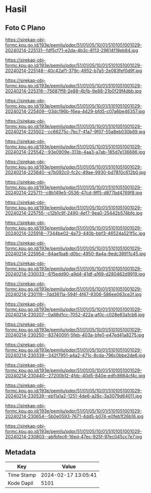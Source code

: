 # Hasil

## Foto C Plano

https://sirekap-obj-formc.kpu.go.id/193e/pemilu/pdpr/51/01/05/10/01/5101051001029-20240214-225131--fdf5cf71-e2da-4b3c-8113-29614f19eb84.jpg

https://sirekap-obj-formc.kpu.go.id/193e/pemilu/pdpr/51/01/05/10/01/5101051001029-20240214-225148--40c42af1-379c-4952-b7a5-2e083fef0d9f.jpg

https://sirekap-obj-formc.kpu.go.id/193e/pemilu/pdpr/51/01/05/10/01/5101051001029-20240214-225316--75687ff8-2e88-4b1b-9e88-21b0f29f4dbb.jpg

https://sirekap-obj-formc.kpu.go.id/193e/pemilu/pdpr/51/01/05/10/01/5101051001029-20240214-225409--03dc196b-f6ea-4429-bfd5-c07a6be46357.jpg

https://sirekap-obj-formc.kpu.go.id/193e/pemilu/pdpr/51/01/05/10/01/5101051001029-20240214-225502--cc66275c-7bc7-41a7-9f07-55a8eb030b69.jpg

https://sirekap-obj-formc.kpu.go.id/193e/pemilu/pdpr/51/01/05/10/01/5101051001029-20240214-225542--93e0909e-313b-4aa3-a7ab-185d7e136686.jpg

https://sirekap-obj-formc.kpu.go.id/193e/pemilu/pdpr/51/01/05/10/01/5101051001029-20240214-225640--e7b092c0-fc2c-49ae-9930-bd7810c612b0.jpg

https://sirekap-obj-formc.kpu.go.id/193e/pemilu/pdpr/51/01/05/10/01/5101051001029-20240214-225711--c8b149e5-0536-47cd-9ff5-d877bd4769f8.jpg

https://sirekap-obj-formc.kpu.go.id/193e/pemilu/pdpr/51/01/05/10/01/5101051001029-20240214-225755--c12b1c9f-2490-4ef7-9ea0-25442b574bfe.jpg

https://sirekap-obj-formc.kpu.go.id/193e/pemilu/pdpr/51/01/05/10/01/5101051001029-20240214-225918--7344be02-4a73-440b-bbf3-46524a521f5c.jpg

https://sirekap-obj-formc.kpu.go.id/193e/pemilu/pdpr/51/01/05/10/01/5101051001029-20240214-225954--84ae1ba8-d0bc-4950-8a4a-9edc39911c45.jpg

https://sirekap-obj-formc.kpu.go.id/193e/pemilu/pdpr/51/01/05/10/01/5101051001029-20240214-230033--615edd90-a9d4-41df-a169-d280462d9919.jpg

https://sirekap-obj-formc.kpu.go.id/193e/pemilu/pdpr/51/01/05/10/01/5101051001029-20240214-230119--7dd3611a-594f-4f47-9306-586ee063ce2f.jpg

https://sirekap-obj-formc.kpu.go.id/193e/pemilu/pdpr/51/01/05/10/01/5101051001029-20240214-230207--0a88d1cc-7052-422a-af0c-c028e83a1cb6.jpg

https://sirekap-obj-formc.kpu.go.id/193e/pemilu/pdpr/51/01/05/10/01/5101051001029-20240214-230250--83740091-5feb-403a-bfe0-e47ed41a8275.jpg

https://sirekap-obj-formc.kpu.go.id/193e/pemilu/pdpr/51/01/05/10/01/5101051001029-20240214-230339--342f7951-a4a2-471c-8cda-796c0bbe2de6.jpg

https://sirekap-obj-formc.kpu.go.id/193e/pemilu/pdpr/51/01/05/10/01/5101051001029-20240214-230440--27200b12-4fdc-40d5-840e-edfc8664cf4c.jpg

https://sirekap-obj-formc.kpu.go.id/193e/pemilu/pdpr/51/01/05/10/01/5101051001029-20240214-230539--eb11a1a2-1251-4de6-a26c-3a3079d64011.jpg

https://sirekap-obj-formc.kpu.go.id/193e/pemilu/pdpr/51/01/05/10/01/5101051001029-20240214-230654--5b0e0593-7671-4dd5-b074-e0feb1f26b16.jpg

https://sirekap-obj-formc.kpu.go.id/193e/pemilu/pdpr/51/01/05/10/01/5101051001029-20240214-230803--abfbfec6-16ed-47ec-925f-97ec045cc7e7.jpg


## Metadata

| Key        | Value               |
| ---------- | ------------------- |
| Time Stamp | 2024-02-17 13:05:41 |
| Kode Dapil | 5101                |



